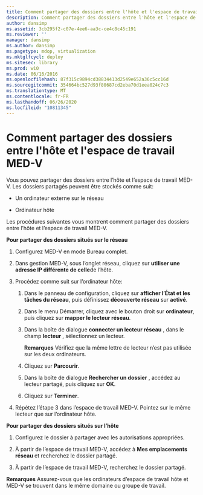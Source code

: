 ```yaml
---
title: Comment partager des dossiers entre l'hôte et l'espace de travail MED-V
description: Comment partager des dossiers entre l'hôte et l'espace de travail MED-V
author: dansimp
ms.assetid: 3cb295f2-c07e-4ee6-aa3c-ce4c8c45c191
ms.reviewer: ''
manager: dansimp
ms.author: dansimp
ms.pagetype: mdop, virtualization
ms.mktglfcycl: deploy
ms.sitesec: library
ms.prod: w10
ms.date: 06/16/2016
ms.openlocfilehash: 87f315c9894cd38834413d2549e652a36c5cc16d
ms.sourcegitcommit: 354664bc527d93f80687cd2eba70d1eea024c7c3
ms.translationtype: MT
ms.contentlocale: fr-FR
ms.lasthandoff: 06/26/2020
ms.locfileid: "10811345"
---
```

# Comment partager des dossiers entre l'hôte et l'espace de travail MED-V


Vous pouvez partager des dossiers entre l’hôte et l’espace de travail MED-V. Les dossiers partagés peuvent être stockés comme suit:

-   Un ordinateur externe sur le réseau

-   Ordinateur hôte

Les procédures suivantes vous montrent comment partager des dossiers entre l’hôte et l’espace de travail MED-V.

**Pour partager des dossiers situés sur le réseau**

1.  Configurez MED-V en mode Bureau complet.

2.  Dans gestion MED-V, sous l’onglet réseau, cliquez sur **utiliser une adresse IP différente de celle**de l’hôte.

3.  Procédez comme suit sur l’ordinateur hôte:

    1.  Dans le panneau de configuration, cliquez sur **afficher l’État et les tâches du réseau**, puis définissez **découverte réseau** sur **activé**.

    2.  Dans le menu Démarrer, cliquez avec le bouton droit sur **ordinateur**, puis cliquez sur **mapper le lecteur réseau**.

    3.  Dans la boîte de dialogue **connecter un lecteur réseau** , dans le champ **lecteur** , sélectionnez un lecteur.

        **Remarques**  Vérifiez que la même lettre de lecteur n’est pas utilisée sur les deux ordinateurs.

         

    4.  Cliquez sur **Parcourir**.

    5.  Dans la boîte de dialogue **Rechercher un dossier** , accédez au lecteur partagé, puis cliquez sur **OK**.

    6.  Cliquez sur **Terminer**.

4.  Répétez l’étape 3 dans l’espace de travail MED-V. Pointez sur le même lecteur que sur l’ordinateur hôte.

**Pour partager des dossiers situés sur l’hôte**

1.  Configurez le dossier à partager avec les autorisations appropriées.

2.  À partir de l’espace de travail MED-V, accédez à **Mes emplacements réseau** et recherchez le dossier partagé.

3.  À partir de l’espace de travail MED-V, recherchez le dossier partagé.

**Remarques**  Assurez-vous que les ordinateurs d’espace de travail hôte et MED-V se trouvent dans le même domaine ou groupe de travail.

 

 

 






